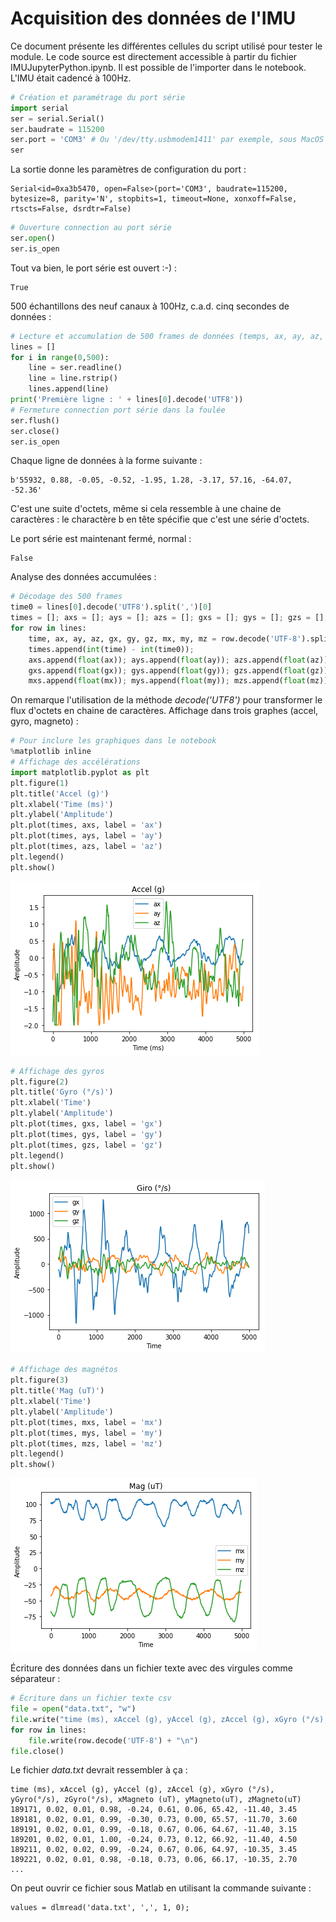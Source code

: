 # Acquisition des données de l'IMU
Ce document présente les différentes cellules du script utilisé pour tester le module. Le code source est directement accessible à partir du fichier IMUJupyterPython.ipynb. Il est possible de l'importer dans le notebook. L'IMU était cadencé à 100Hz.
```python
# Création et paramétrage du port série
import serial
ser = serial.Serial()
ser.baudrate = 115200 
ser.port = 'COM3' # Ou '/dev/tty.usbmodem1411' par exemple, sous MacOS
ser
```

La sortie donne les paramètres de configuration du port :


    Serial<id=0xa3b5470, open=False>(port='COM3', baudrate=115200, bytesize=8, parity='N', stopbits=1, timeout=None, xonxoff=False, rtscts=False, dsrdtr=False)




```python
# Ouverture connection au port série
ser.open()
ser.is_open
```

Tout va bien, le port série est ouvert :-) :


    True

500 échantillons des neuf canaux à 100Hz, c.a.d. cinq secondes de données : 

```python
# Lecture et accumulation de 500 frames de données (temps, ax, ay, az, gx, gy, gz, mx, my, mz)
lines = []
for i in range(0,500):
    line = ser.readline()
    line = line.rstrip()
    lines.append(line)
print('Première ligne : ' + lines[0].decode('UTF8'))
# Fermeture connection port série dans la foulée
ser.flush()
ser.close()
ser.is_open
```
Chaque ligne de données à la forme suivante :

    b'55932, 0.88, -0.05, -0.52, -1.95, 1.28, -3.17, 57.16, -64.07, -52.36'
    
C'est une suite d'octets, même si cela ressemble à une chaine de caractères : le charactère b en tête spécifie que c'est une série d'octets.

Le port série est maintenant fermé, normal :


    False


Analyse des données accumulées :

```python
# Décodage des 500 frames
time0 = lines[0].decode('UTF8').split(',')[0]
times = []; axs = []; ays = []; azs = []; gxs = []; gys = []; gzs = []; mxs = []; mys = []; mzs = [];
for row in lines:
    time, ax, ay, az, gx, gy, gz, mx, my, mz = row.decode('UTF-8').split(',')
    times.append(int(time) - int(time0));
    axs.append(float(ax)); ays.append(float(ay)); azs.append(float(az));
    gxs.append(float(gx)); gys.append(float(gy)); gzs.append(float(gz));
    mxs.append(float(mx)); mys.append(float(my)); mzs.append(float(mz));
```
On remarque l'utilisation de la méthode *decode('UTF8')* pour transformer le flux d'octets en chaine de caractères.
Affichage dans trois graphes (accel, gyro, magneto) :

```python
# Pour inclure les graphiques dans le notebook
%matplotlib inline
# Affichage des accélérations
import matplotlib.pyplot as plt
plt.figure(1)
plt.title('Accel (g)')
plt.xlabel('Time (ms)')
plt.ylabel('Amplitude')
plt.plot(times, axs, label = 'ax')
plt.plot(times, ays, label = 'ay')
plt.plot(times, azs, label = 'az')
plt.legend()
plt.show()
```


![png](output_5_0.png)



```python
# Affichage des gyros
plt.figure(2)
plt.title('Gyro (°/s)')
plt.xlabel('Time')
plt.ylabel('Amplitude')
plt.plot(times, gxs, label = 'gx')
plt.plot(times, gys, label = 'gy')
plt.plot(times, gzs, label = 'gz')
plt.legend()
plt.show()
```


![png](output_6_0.png)



```python
# Affichage des magnétos
plt.figure(3)
plt.title('Mag (uT)')
plt.xlabel('Time')
plt.ylabel('Amplitude')
plt.plot(times, mxs, label = 'mx')
plt.plot(times, mys, label = 'my')
plt.plot(times, mzs, label = 'mz')
plt.legend()
plt.show()
```


![png](output_7_0.png)

Écriture des données dans un fichier texte avec des virgules comme séparateur :

```python
# Écriture dans un fichier texte csv
file = open("data.txt", "w")
file.write("time (ms), xAccel (g), yAccel (g), zAccel (g), xGyro (°/s), yGyro(°/s), zGyro(°/s), xMagneto (uT), yMagneto(uT), zMagneto(uT)" + "\n")
for row in lines:
    file.write(row.decode('UTF-8') + "\n")
file.close()
```

Le fichier *data.txt* devrait ressembler à ça :

    time (ms), xAccel (g), yAccel (g), zAccel (g), xGyro (°/s), yGyro(°/s), zGyro(°/s), xMagneto (uT), yMagneto(uT), zMagneto(uT)
    189171, 0.02, 0.01, 0.98, -0.24, 0.61, 0.06, 65.42, -11.40, 3.45
    189181, 0.02, 0.01, 0.99, -0.30, 0.73, 0.00, 65.57, -11.70, 3.60
    189191, 0.02, 0.01, 0.99, -0.18, 0.67, 0.06, 64.67, -11.40, 3.15
    189201, 0.02, 0.01, 1.00, -0.24, 0.73, 0.12, 66.92, -11.40, 4.50
    189211, 0.02, 0.02, 0.99, -0.24, 0.67, 0.06, 64.97, -10.35, 3.45
    189221, 0.02, 0.01, 0.98, -0.18, 0.73, 0.06, 66.17, -10.35, 2.70
    ...
    
On peut ouvrir ce fichier sous Matlab en utilisant la commande suivante :

    values = dlmread('data.txt', ',', 1, 0);

